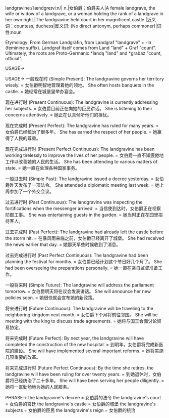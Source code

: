 landgravine:/ˈlændɡreɪviːn/| n.|女伯爵；伯爵夫人|A female landgrave, the wife or widow of a landgrave, or a woman holding the rank of a landgrave in her own right.|The landgravine held court in her magnificent castle.|近义词：countess, duchess|反义词: (No direct antonym, perhaps commoner)|词性:noun

Etymology:
From German Landgräfin, from Landgraf "landgrave" + -in (feminine suffix).  Landgraf itself comes from Land "land" + Graf "count".  Ultimately, the roots are Proto-Germanic *landą "land" and *grabaz "count, official".

USAGE->

USAGE->
一般现在时 (Simple Present):
The landgravine governs her territory wisely. = 女伯爵明智地管理着她的领地。
She often hosts banquets in the castle. = 她经常在城堡里举办宴会。

现在进行时 (Present Continuous):
The landgravine is currently addressing her subjects. = 女伯爵目前正在向她的臣民讲话。
She is listening to their concerns attentively. = 她正在认真倾听他们的担忧。

现在完成时 (Present Perfect):
The landgravine has ruled for many years. = 女伯爵已经统治了很多年。
She has earned the respect of her people. = 她赢得了人民的尊重。

现在完成进行时 (Present Perfect Continuous):
The landgravine has been working tirelessly to improve the lives of her people. = 女伯爵一直不知疲倦地工作以改善她的人民的生活。
She has been attending to various matters of state. = 她一直在处理各种国家事务。

一般过去时 (Simple Past):
The landgravine issued a decree yesterday. = 女伯爵昨天发布了一项法令。
She attended a diplomatic meeting last week. = 她上周参加了一个外交会议。

过去进行时 (Past Continuous):
The landgravine was inspecting the fortifications when the messenger arrived. = 当信使到达时，女伯爵正在视察防御工事。
She was entertaining guests in the garden. = 她当时正在花园里招待客人。

过去完成时 (Past Perfect):
The landgravine had already left the castle before the storm hit. = 在暴风雨来临之前，女伯爵已经离开了城堡。
She had received the news earlier that day. = 她那天早些时候收到了消息。

过去完成进行时 (Past Perfect Continuous):
The landgravine had been planning the festival for months. = 女伯爵已经计划这个节日好几个月了。
She had been overseeing the preparations personally. = 她一直在亲自监督准备工作。

一般将来时 (Simple Future):
The landgravine will address the parliament tomorrow. = 女伯爵明天将在议会发表讲话。
She will announce her new policies soon. = 她很快就会宣布她的新政策。

将来进行时 (Future Continuous):
The landgravine will be traveling to the neighboring kingdom next month. = 女伯爵下个月将前往邻国。
She will be meeting with the king to discuss trade agreements. = 她将与国王会面讨论贸易协定。

将来完成时 (Future Perfect):
By next year, the landgravine will have completed the construction of the new hospital. = 到明年，女伯爵将完成新医院的建设。
She will have implemented several important reforms. = 她将实施几项重要的改革。

将来完成进行时 (Future Perfect Continuous):
By the time she retires, the landgravine will have been ruling for over twenty years. = 到她退休时，女伯爵将已经统治了二十多年。
She will have been serving her people diligently. = 她将一直勤勉地为她的人民服务。


PHRASE->
the landgravine's decree = 女伯爵的法令
the landgravine's court = 女伯爵的宫廷
the landgravine's castle = 女伯爵的城堡
the landgravine's subjects = 女伯爵的臣民
the landgravine's reign = 女伯爵的统治
